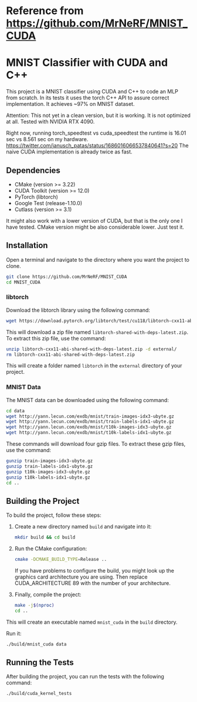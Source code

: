 # Reference from https://github.com/MrNeRF/MNIST_CUDA
# MNIST Classifier with CUDA and C++

This project is a MNIST classifier using CUDA and C++ to code an MLP from scratch. 
In its tests it uses the torch C++ API to assure correct implementation. It achieves ~97% on MNIST dataset.

Attention: This not yet in a clean version, but it is working. It is not optimized at all. 
Tested with NVIDIA RTX 4090.

Right now, running torch_speedtest vs cuda_speedtest the runtime is 16.01 sec vs 8.561 sec on my hardware.
https://twitter.com/janusch_patas/status/1686016066537840641?s=20
The naive CUDA implementation is already twice as fast.

## Dependencies

- CMake (version >= 3.22)
- CUDA Toolkit (version >= 12.0) 
- PyTorch (libtorch)
- Google Test (release-1.10.0)
- Cutlass (version >= 3.1)

It might also work with a lower version of CUDA, but that is the only one I have tested.
CMake version might be also considerable lower. Just test it.
## Installation

Open a terminal and navigate to the directory where you want the project to clone.

```bash
git clone https://github.com/MrNeRF/MNIST_CUDA
cd MNIST_CUDA
```
### libtorch

Download the libtorch library using the following command:

```bash
wget https://download.pytorch.org/libtorch/test/cu118/libtorch-cxx11-abi-shared-with-deps-latest.zip  
```

This will download a zip file named `libtorch-shared-with-deps-latest.zip`. To extract this zip file, use the command:

```bash
unzip libtorch-cxx11-abi-shared-with-deps-latest.zip -d external/
rm libtorch-cxx11-abi-shared-with-deps-latest.zip
```

This will create a folder named `libtorch` in the `external` directory of your project.

### MNIST Data

The MNIST data can be downloaded using the following command:

```bash
cd data
wget http://yann.lecun.com/exdb/mnist/train-images-idx3-ubyte.gz
wget http://yann.lecun.com/exdb/mnist/train-labels-idx1-ubyte.gz
wget http://yann.lecun.com/exdb/mnist/t10k-images-idx3-ubyte.gz
wget http://yann.lecun.com/exdb/mnist/t10k-labels-idx1-ubyte.gz
```

These commands will download four gzip files. To extract these gzip files, use the command:

```bash
gunzip train-images-idx3-ubyte.gz
gunzip train-labels-idx1-ubyte.gz
gunzip t10k-images-idx3-ubyte.gz
gunzip t10k-labels-idx1-ubyte.gz
cd ..
```


## Building the Project

To build the project, follow these steps:
1. Create a new directory named `build` and navigate into it:

    ```bash
    mkdir build && cd build
    ```

2. Run the CMake configuration:

    ```bash
    cmake -DCMAKE_BUILD_TYPE=Release ..
    ```
	If you have problems to configure the build, you might look up the graphics card architecture you are using.
	Then replace CUDA_ARCHITECTURE 89 with the number of your architecture.

3. Finally, compile the project:

    ```bash
    make -j$(nproc)
    cd ..
    ```

This will create an executable named `mnist_cuda` in the `build` directory.

Run it:
```bash
./build/mnist_cuda data
```

## Running the Tests

After building the project, you can run the tests with the following command:

```bash
./build/cuda_kernel_tests
```
